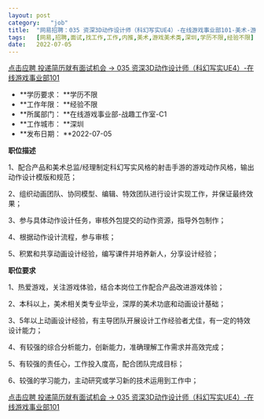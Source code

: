 ```yaml
---
layout:	post
category:	"job"
title:	"网易招聘：035 资深3D动作设计师（科幻写实UE4）-在线游戏事业部101-美术-游戏美术类-深圳学历不限经验不限"
tags:	[网易,招聘,面试,找工作,工作,内推,美术,游戏美术类,深圳,学历不限,经验不限]
date:	2022-07-05
---
```


[点击应聘 投递简历就有面试机会 ->  035 资深3D动作设计师（科幻写实UE4）-在线游戏事业部101](http://mobile.bole.netease.com/bole/boleDetail?id=32176&employeeId=346f03c3cda5f04c&key=all)



- **学历要求： **学历不限
- **工作年限： **经验不限
- **所属部门： **在线游戏事业部-战趣工作室-C1
- **工作城市： **深圳
- **发布日期： **2022-07-05



**职位描述**

1、配合产品和美术总监/经理制定科幻写实风格的射击手游的游戏动作风格，输出动作设计模版和规范；

2、组织动画团队、协同模型、编辑、特效团队进行设计实现工作，并保证最终效果；

3、参与具体动作设计任务，审核外包提交的动作资源，指导外包制作；

4、根据动作设计流程，参与审核；

5、积累和共享动画设计经验，编写课件并培养新人，分享设计经验；



**职位要求**

1、热爱游戏，关注游戏体验，结合本岗位工作配合产品改进游戏体验；

2、本科以上，美术相关类专业毕业，深厚的美术功底和动画设计基础；

3、5年以上动画设计经验，有主导团队开展设计工作经验者尤佳，有一定的特效设计能力；

4、有较强的综合分析能力，创新能力，准确理解工作需求并高效完成；

5、有较强的责任心，工作投入度高，配合团队完成目标；

6、较强的学习能力，主动研究或学习新的技术运用到工作中；



[点击应聘 投递简历就有面试机会 ->  035 资深3D动作设计师（科幻写实UE4）-在线游戏事业部101](http://mobile.bole.netease.com/bole/boleDetail?id=32176&employeeId=346f03c3cda5f04c&key=all)